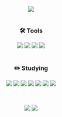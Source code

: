 <div align=center>
  <img src="https://capsule-render.vercel.app/api?type=soft&color=green&height=150&section=header&text=YoonA's%20Github&fontSize=50" />
  <br><br>
  
  <h3>🛠 Tools</h3> 
  <img src="https://img.shields.io/badge/ECLIPSE%20IDE-FE7A16?style=flat&logo=eclipseide&logoColor=white"/>
  <img src="https://img.shields.io/badge/SPRING%20BOOT-6DB33F?style=flat&logo=springboot&logoColor=white"/>
  <img src="https://img.shields.io/badge/INTELLIJ%20IDEA-000000?style=flat&logo=intellijidea&logoColor=white"/>
  <img src="https://img.shields.io/badge/VISUAL%20STUDIO%20CODE-007ACC?style=flat&logo=visualstudiocode&logoColor=white"/>
  <br><br>
  
  <h3>✏️ Studying</h3>
  <img src="https://img.shields.io/badge/-JAVA-007396?style=flat&logo=Java&logoColor=white"/>
  <img src="https://img.shields.io/badge/SPRING-6DB33F?style=flat&logo=spring&logoColor=white"/>
  <img src="https://img.shields.io/badge/C-00599C?style=flat&logo=c&logoColor=white"/>
  <img src="https://img.shields.io/badge/JAVASCRIPT-F7DF1E?style=flat&logo=javascript&logoColor=white"/>
  <img src="https://img.shields.io/badge/MYSQL-4479A1?style=flat&logo=mysql&logoColor=white"/>
  <img src="https://img.shields.io/badge/HTML5-E34F26?style=flat&logo=html5&logoColor=white"/>
  <img src="https://img.shields.io/badge/CSS3-1572B6?style=flat&logo=css3&logoColor=white"/>
  <br><br><br>

  <img src="https://github-readme-stats.vercel.app/api/top-langs/?username=yoonaori&layout=compact">  <img src="https://github-readme-stats.vercel.app/api?username=yoonaori&show_icons=true">
</div>
